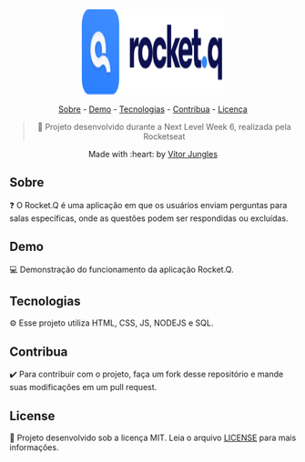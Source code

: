 <div align="center">
  <img src="assets/logo.svg" width="250" height="150" alt="Rocket.Q">

  <a href="#sobre">Sobre</a> -
  <a href="#demo">Demo</a> -
  <a href="#tecnologias">Tecnologias</a> -
  <a href="#contribua">Contribua</a> -
  <a href="#license">Licença</a>

  > :rocket: Projeto desenvolvido durante a Next Level Week 6, realizada pela Rocketseat
  
  <p>Made with :heart: by <a href="https://github.com/vitorjungles">Vítor Jungles</a></p>
</div>

## Sobre

:question: O Rocket.Q é uma aplicação em que os usuários enviam perguntas para salas específicas, onde as questões podem ser respondidas ou excluídas.

## Demo

:computer: Demonstração do funcionamento da aplicação Rocket.Q.

## Tecnologias

:gear: Esse projeto utiliza HTML, CSS, JS, NODEJS e SQL.

## Contribua

:heavy_check_mark: Para contribuir com o projeto, faça um fork desse repositório e mande suas modificações em um pull request.

## License

:pencil: Projeto desenvolvido sob a licença MIT. Leia o arquivo [LICENSE](https://github.com/vitorjungles/rocket.q/blob/master/LICENSE) para mais informações.
